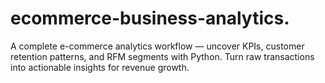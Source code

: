 # ecommerce-business-analytics.
A complete e-commerce analytics workflow — uncover KPIs, customer retention patterns, and RFM segments with Python. Turn raw transactions into actionable insights for revenue growth.
